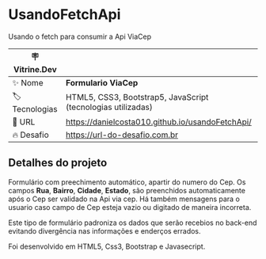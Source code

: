 # UsandoFetchApi
 Usando o fetch  para consumir  a Api ViaCep
 

| :placard: Vitrine.Dev |     |
| -------------  | --- |
| :sparkles: Nome        | **Formulario ViaCep**
| :label: Tecnologias | HTML5, CSS3, Bootstrap5, JavaScript (tecnologias utilizadas)
| :rocket: URL         | https://danielcosta010.github.io/usandoFetchApi/
| :fire: Desafio     | https://url-do-desafio.com.br

<!-- Inserir imagem com a #vitrinedev ao final do link -->
<p> 

## Detalhes do projeto

Formulário com preechimento automático, apartir do numero do Cep. Os campos <strong>Rua</strong>, <strong>Bairro</strong>, <strong>Cidade</strong>, <strong>Estado</strong>, são preenchidos automaticamente após o Cep ser validado na Api via cep. Há também mensagens para o usuario caso campo de Cep esteja vazio ou digitado de maneira incorreta.

Este tipo de formulário padroniza os dados que serão recebios no back-end evitando divergência nas informações e enderços errados.

Foi desenvolvido em HTML5, Css3, Bootstrap e Javasecript.



